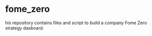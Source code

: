 # fome_zero
his repository contains files and script to build a company Fome Zero strategy dasboard.

